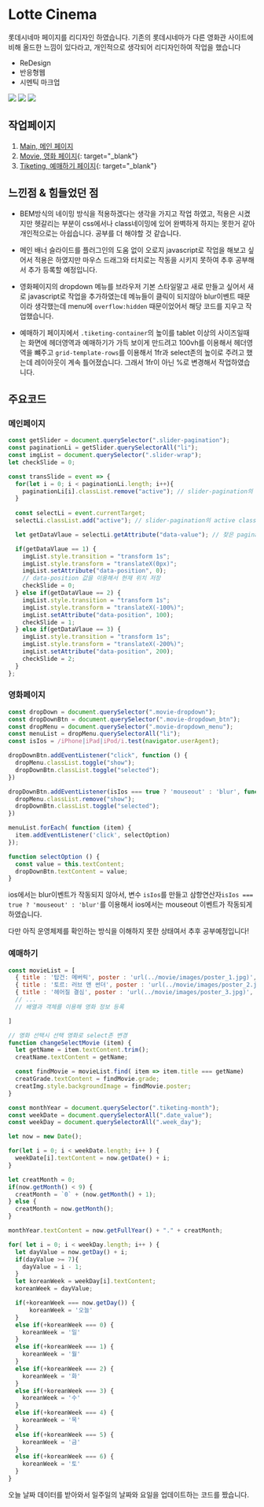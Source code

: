 Lotte Cinema
=============
롯데시네마 페이지를 리디자인 하였습니다.
기존의 롯데시네마가 다른 영화관 사이트에 비해 올드한 느낌이 있다라고,
개인적으로 생각되어 리디자인하여 작업을 했습니다

- ReDesign
- 반응형웹
- 시멘틱 마크업

<img src="https://img.shields.io/badge/HTML5-E34F26?style=flat-square&logo=HTML5&logoColor=white"/> <img src="https://img.shields.io/badge/CSS3-1572B6?style=flat-square&logo=CSS3&logoColor=white"/> <img src="https://img.shields.io/badge/JavaScript-F7DF1E?style=flat-square&logo=JavaScript&logoColor=white"/>

## 작업페이지

<!-- 1. [Main, 메인 페이지](https://shape2ee.github.io/lotteCinema) -->
1. <a href="https://shape2ee.github.io/lotteCinema" target="_blank">Main, 메인 페이지</a>
2. [Movie, 영화 페이지](https://shape2ee.github.io/lotteCinema/movie/movie.html){: target="_blank"}
3. [Tiketing, 예매하기 페이지](https://shape2ee.github.io/lotteCinema/tiketting/tiketing.html){: target="_blank"}

## 느낀점 & 힘들었던 점
- BEM방식의 네이밍 방식을 적용하겠다는 생각을 가지고 작업 하였고, 적용은 시켰지만 헷갈리는 부분이 css에서나 class네이밍에 있어 완벽하게 하지는 못한거 같아 개인적으로는 아쉽습니다. 공부를 더 해야할 것 같습니다.

- 메인 배너 슬라이드를 플러그인의 도움 없이 오로지 javascript로 작업을 해보고 싶어서 적용은 하였지만 마우스 드래그와 터치로는 작동을 시키지 못하여 추후 공부해서 추가 등록할 예정입니다.

- 영화페이지의 dropdown 메뉴를 브라우저 기본 스타일말고 새로 만들고 싶어서 새로 javascript로 작업을 추가하였는데 메뉴들이 클릭이 되지않아 blur이벤트 때문이라 생각했는데 menu에 `overflow:hidden` 때문이었어서 해당 코드를 지우고 작업했습니다.

- 예매하기 페이지에서 `.tiketing-container`의 높이를 tablet 이상의 사이즈일때는 화면에 헤더영역과 예매하기가 가득 보이게 만드려고 100vh를 이용해서 헤더영역을 뺴주고 `grid-template-rows`를 이용해서 1fr과 select존의 높이로 주려고 했는데 레이아웃이 계속 틀어졌습니다. 그래서 1fr이 아닌 %로 변경해서 작업하였습니다.


## 주요코드

### 메인페이지
```js
const getSlider = document.querySelector(".slider-pagination");
const paginationLi = getSlider.querySelectorAll("li");
const imgList = document.querySelector(".slider-wrap");
let checkSlide = 0;

const transSlide = event => {
  for(let i = 0; i < paginationLi.length; i++){
    paginationLi[i].classList.remove("active"); // slider-pagination의 active class 지우기
  }
  
  const selectLi = event.currentTarget;
  selectLi.classList.add("active"); // slider-pagination의 active class 추가

  let getDataVlaue = selectLi.getAttribute("data-value"); // 찾은 pagination의 data-value 값 가져오기

  if(getDataVlaue == 1) {
    imgList.style.transition = "transform 1s";
    imgList.style.transform = "translateX(0px)";
    imgList.setAttribute("data-position", 0);
    // data-position 값을 이용해서 현재 위치 저장
    checkSlide = 0;
  } else if(getDataVlaue == 2) {
    imgList.style.transition = "transform 1s";
    imgList.style.transform = "translateX(-100%)";
    imgList.setAttribute("data-position", 100);
    checkSlide = 1;
  } else if(getDataVlaue == 3) {
    imgList.style.transition = "transform 1s";
    imgList.style.transform = "translateX(-200%)";
    imgList.setAttribute("data-position", 200);
    checkSlide = 2;
  }
};
```

### 영화페이지
```js
const dropDown = document.querySelector(".movie-dropdown");
const dropDownBtn = document.querySelector(".movie-dropdown_btn");
const dropMenu = document.querySelector(".movie-dropdown_menu");
const menuList = dropMenu.querySelectorAll("li");
const isIos = /iPhone|iPad|iPod/i.test(navigator.userAgent);

dropDownBtn.addEventListener("click", function () {
  dropMenu.classList.toggle("show");
  dropDownBtn.classList.toggle("selected");
})

dropDownBtn.addEventListener(isIos === true ? 'mouseout' : 'blur', function () {
  dropMenu.classList.remove("show");
  dropDownBtn.classList.toggle("selected");
})

menuList.forEach( function (item) {
  item.addEventListener('click', selectOption)
});

function selectOption () {
  const value = this.textContent;
  dropDownBtn.textContent = value;
}
```
ios에서는 blur이벤트가 작동되지 않아서, 변수 `isIos`를 만들고
삼항연산자`isIos === true ? 'mouseout' : 'blur'`를 이용해서 ios에서는 mouseout 이벤트가 작동되게 하였습니다.

다만 아직 운영체제를 확인하는 방식을 이해하지 못한 상태여서 추후 공부예정입니다!


### 예매하기
```js
const movieList = [
  { title : '탑건: 메버릭', poster : 'url(../movie/images/poster_1.jpg)', grade : '12세 관람가'},
  { title : '토르: 러브 앤 썬더', poster : 'url(../movie/images/poster_2.jpg)', grade : '12세 관람가'},
  { title : '헤어질 결심', poster : 'url(../movie/images/poster_3.jpg)', grade : '15세 관람가'}
  // ...
  // 배열과 객체를 이용해 영화 정보 등록

]

// 영화 선택시 선택 영화로 select존 변경
function changeSelectMovie (item) {
  let getName = item.textContent.trim();
  creatName.textContent = getName;

  const findMovie = movieList.find( item => item.title === getName)
  creatGrade.textContent = findMovie.grade;
  creatImg.style.backgroundImage = findMovie.poster;
}
```

```js
const monthYear = document.querySelector(".tiketing-month");
const weekDate = document.querySelectorAll(".date_value");
const weekDay = document.querySelectorAll(".week_day");

let now = new Date();

for(let i = 0; i < weekDate.length; i++ ) {
  weekDate[i].textContent = now.getDate() + i;
}

let creatMonth = 0;
if(now.getMonth() < 9) {
  creatMonth = `0` + (now.getMonth() + 1);
} else {
  creatMonth = now.getMonth();
}

monthYear.textContent = now.getFullYear() + "." + creatMonth;

for( let i = 0; i < weekDay.length; i++ ) {
  let dayValue = now.getDay() + i;
  if(dayValue >= 7){
    dayValue = i - 1;
  }
  let koreanWeek = weekDay[i].textContent;
  koreanWeek = dayValue;

  if(+koreanWeek === now.getDay()) {
      koreanWeek = '오늘'
  }
  else if(+koreanWeek === 0) {
    koreanWeek = '일'
  }
  else if(+koreanWeek === 1) {
    koreanWeek = '월'
  }
  else if(+koreanWeek === 2) {
    koreanWeek = '화'
  }
  else if(+koreanWeek === 3) {
    koreanWeek = '수'
  }
  else if(+koreanWeek === 4) {
    koreanWeek = '목'
  }
  else if(+koreanWeek === 5) {
    koreanWeek = '금'
  }
  else if(+koreanWeek === 6) {
    koreanWeek = '토'
  } 
}
```
오늘 날짜 데이터를 받아와서 일주일의 날짜와 요일을 업데이트하는 코드를 짰습니다.
